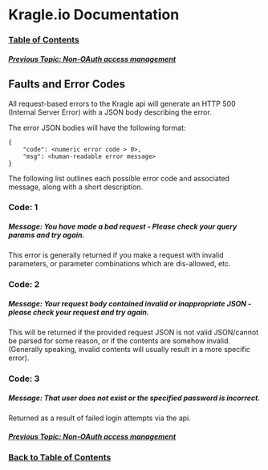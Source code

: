 # Kragle.io Documentation

### [Table of Contents](../README.md)

##### [Previous Topic: Non-OAuth access management](./Access_Mgmt.md)

## Faults and Error Codes

All request-based errors to the Kragle api will generate an HTTP 500 (Internal Server Error) with a JSON body describing the error.

The error JSON bodies will have the following format:
```
{
    "code": <numeric error code > 0>,
    "msg": <human-readable error message>
}
```

The following list outlines each possible error code and associated message, along with a short description.

### Code: 1
##### Message: You have made a bad request - Please check your query params and try again.

This error is generally returned if you make a request with invalid parameters, or parameter combinations which are dis-allowed, etc.

### Code: 2
##### Message: Your request body contained invalid or inappropriate JSON - please check your request and try again.

This will be returned if the provided request JSON is not valid JSON/cannot be parsed for some reason, or if the contents are somehow invalid. (Generally speaking, invalid contents will usually result in a more specific error).

### Code: 3
##### Message: That user does not exist or the specified password is incorrect.

Returned as a result of failed login attempts via the api.

##### [Previous Topic: Non-OAuth access management](./Access_Mgmt.md)

### [Back to Table of Contents](../README.md)

